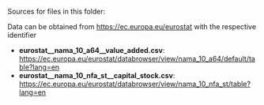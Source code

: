 Sources for files in this folder:

Data can be obtained from https://ec.europa.eu/eurostat with the respective identifier
* **eurostat__nama_10_a64__value_added.csv**: https://ec.europa.eu/eurostat/databrowser/view/nama_10_a64/default/table?lang=en
* **eurostat__nama_10_nfa_st__capital_stock.csv**: https://ec.europa.eu/eurostat/databrowser/view/nama_10_nfa_st/table?lang=en
